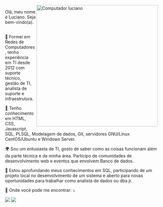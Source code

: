 <img src="https://raw.githubusercontent.com/MicaelliMedeiros/micaellimedeiros/master/image/computer-illustration.png" min-width="400px" max-width="400px" width="400px" align="right" alt="Computador luciano">

<p align="left"> 
  Olá, meu nome é Luciano. Seja bem-vindo(a).</strong><br><br>
    
  📜 Formei em Redes de Computadores, tenho experiência em TI desde 2012 com suporte técnico, gestão de TI, analista de suporte e infraestrutura.

  🌱 Tenho conhecimento em HTML, CSS, Javascript, SQL, PLSQL, Modelagem de dados, Git, servidores GNU/Linux CentOS/Ubuntu e Windows Server.
  
  🌍 Sou um entusiasta de TI, gosto de saber como as coisas funcionam além da parte técnica e da minha área. Participo de comunidades de desenvolvimento web e eventos que       envolvem Banco de dados.
  
  🚀 Estou aprofundando meus conhecimentos em SQL, participando de um projeto local no desenvolvimento de um sistema e aberto para novas oportunidades para trabalhar como  analista de dados ou dba jr.



<p align="left">
  💌 Onde você pode me encontrar: ⤵️
</p>

<p align="left">
  <a href="mailto:lucianojuniorarl@gmail.com" alt="Gmail">
  <img src="https://img.shields.io/badge/-Gmail-FF0000?style=flat-square&labelColor=FF0000&logo=gmail&logoColor=white&link=lucianojuniorarl@gmail.com" /></a>
  
  <a href="https://www.linkedin.com/in/luciano-junior-dev/" alt="Linkedin">
  <img src="https://img.shields.io/badge/-Linkedin-0e76a8?style=flat-square&logo=Linkedin&logoColor=white&link=https://www.linkedin.com/in/luciano-junior-dev/" /></a>



 

